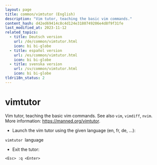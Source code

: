 ```yaml
---
layout: page
title: common/vimtutor (English)
description: "Vim tutor, teaching the basic vim commands."
content_hash: d42ed69414c8c4d124e3180749206e4d8f9f31fe
last_modified_at: 2023-11-12
related_topics:
  - title: Deutsch version
    url: /de/common/vimtutor.html
    icon: bi bi-globe
  - title: español version
    url: /es/common/vimtutor.html
    icon: bi bi-globe
  - title: svenska version
    url: /sv/common/vimtutor.html
    icon: bi bi-globe
tldri18n_status: 2
---
```

# vimtutor

Vim tutor, teaching the basic vim commands.
See also `vim`, `vimdiff`, `nvim`.
More information: <https://manned.org/vimtutor>.

- Launch the vim tutor using the given language (en, fr, de, ...):

`vimtutor `<span class="tldr-var badge badge-pill bg-dark-lm bg-white-dm text-white-lm text-dark-dm font-weight-bold">language</span>

- Exit the tutor:

`<Esc> :q <Enter>`
